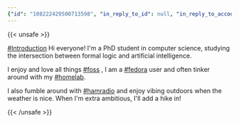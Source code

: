 ```yaml
---
{"id": "108222429500713598", "in_reply_to_id": null, "in_reply_to_account_id": null, "sensitive": false, "spoiler_text": "", "visibility": "public", "language": "en", "replies_count": 6, "reblogs_count": 6, "favourites_count": 39, "edited_at": null, "reblog": null, "application": null, "account": {"id": "108219415927856966", "username": "brozek", "acct": "brozek", "display_name": "Brandon Rozek", "url": "https://fosstodon.org/@brozek", "avatar": "https://cdn.fosstodon.org/accounts/avatars/108/219/415/927/856/966/original/bae9f46f23936e79.jpg", "avatar_static": "https://cdn.fosstodon.org/accounts/avatars/108/219/415/927/856/966/original/bae9f46f23936e79.jpg", "header": "https://fosstodon.org/headers/original/missing.png", "header_static": "https://fosstodon.org/headers/original/missing.png", "noindex": true, "roles": []}, "media_attachments": [], "mentions": [], "tags": [{"name": "introduction", "url": "https://fosstodon.org/tags/introduction"}, {"name": "foss", "url": "https://fosstodon.org/tags/foss"}, {"name": "fedora", "url": "https://fosstodon.org/tags/fedora"}, {"name": "homelab", "url": "https://fosstodon.org/tags/homelab"}, {"name": "hamradio", "url": "https://fosstodon.org/tags/hamradio"}], "emojis": [], "card": null, "poll": null, "syndication": "https://fosstodon.org/@brozek/108222429500713598", "date": "2022-04-30T18:27:03.588Z"}
---
```

{{< unsafe >}}
<p><a href="https://fosstodon.org/tags/Introduction" class="mention hashtag" rel="tag">#<span>Introduction</span></a> Hi everyone! I&#39;m a PhD student in computer science, studying the intersection between formal logic and artificial intelligence.</p><p>I enjoy and love all things <a href="https://fosstodon.org/tags/foss" class="mention hashtag" rel="tag">#<span>foss</span></a> , I am a <a href="https://fosstodon.org/tags/fedora" class="mention hashtag" rel="tag">#<span>fedora</span></a> user and often tinker around with my <a href="https://fosstodon.org/tags/homelab" class="mention hashtag" rel="tag">#<span>homelab</span></a>.</p><p>I also fumble around with <a href="https://fosstodon.org/tags/hamradio" class="mention hashtag" rel="tag">#<span>hamradio</span></a> and enjoy vibing outdoors when the weather is nice. When I&#39;m extra ambitious, I&#39;ll add a hike in!</p>
{{< /unsafe >}}
